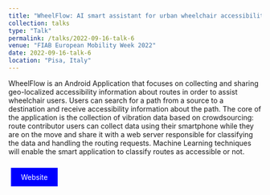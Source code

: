 ```yaml
---
title: "WheelFlow: AI smart assistant for urban wheelchair accessibility"
collection: talks
type: "Talk"
permalink: /talks/2022-09-16-talk-6
venue: "FIAB European Mobility Week 2022"
date: 2022-09-16-talk-6
location: "Pisa, Italy"
---
```

WheelFlow is an Android Application that focuses on collecting and sharing geo-localized accessibility information about routes in order to assist wheelchair users. Users can search for a path from a source to a destination and receive accessibility information about the path. 
The core of the application is the collection of vibration data based on crowdsourcing: route contributor users can collect data using their smartphone while they are on the move and share it with a web server responsible for classifying the data and handling the routing requests.
Machine Learning techniques will enable the smart application to classify routes as accessible or not.

<a href="https://www.fiabpisa.it/2022/09/07/settimana-europea-della-mobilita-2022/" style="background-color: blue; color: white; padding: 10px 20px; text-align: center; text-decoration: none; display: inline-block; margin: 10px 5px; cursor: pointer;">Website</a>
